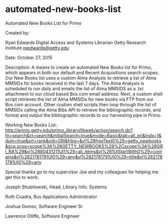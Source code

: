 # automated-new-books-list
Automated New Books List for Primo

Created by: 

Ryan Edwards
Digital Access and Systems Librarian
Getty Research Institute
reedwards@getty.edu 

Date: October 27, 2015

Description: A means to create an automated New Books list for Primo, which appears in both our default and Recent Acquisitions search scopes.  Our New Books list uses a custom Alma Analysis to retrieve a list of Alma MMSIDs for books received in the last 7 days.  The Alma Analysis is scheduled to run daily and emails the list of Alma MMSIDS as a .txt attachment to our cloud based Box.com email address.  Next, a custom shell script retrieves the list of Alma MMSIDs for new books via FTP from our Box.com account.  Other custom shell scripts then loop through the list of MMSIDs calling the Alma Bibs API to retrieve the bibliographic records, and format and output the bibliographic records to our harvesting pipe in Primo.

Working New Books List: http://primo.getty.edu/primo_library/libweb/action/search.do?fn=search&ct=search&initialSearch=true&mode=Basic&tab=all_gri&indx=1&dum=true&srt=rank&vid=GRI&frbg=&vl%28freeText0%29=getty_newbooks&scp.scps=scope%3A%28GETTY_NEWBOOKS%29%2Cscope%3A%28GRI_RA%29&vl%2880431211UI1%29=all_items&vl%281UIStartWith0%29=contains&vl%2821781791UI0%29=any&vl%2821781791UI0%29=title&vl%2821781791UI0%29=any 

Special thanks go to my supervisor Joe and my colleagues for helping me get this to work:

Joseph Shubitowski, Head, Library Info. Systems

Ruth Cuadra, Bus Applications Administrator

Joshua Gomez, Software Engineer Sr

Lawrence Olliffe, Software Engineer
